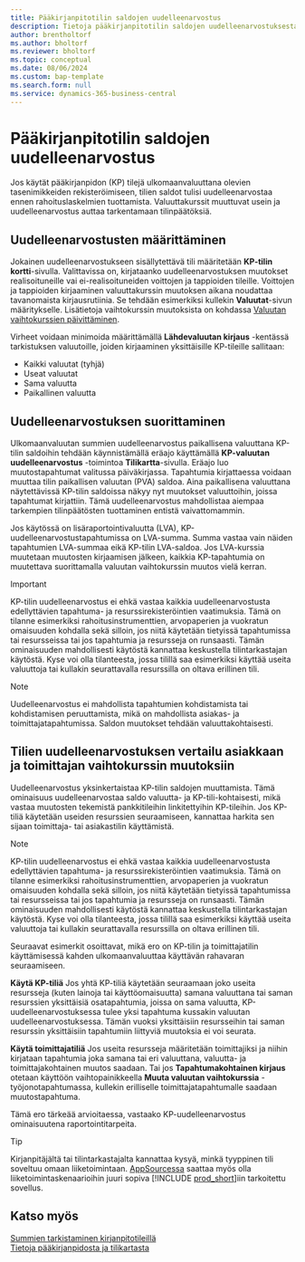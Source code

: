 ```yaml
---
title: Pääkirjanpitotilin saldojen uudelleenarvostus
description: Tietoja pääkirjanpitotilin saldojen uudelleenarvostuksesta ennen tilinpäätösten tuottamista.
author: brentholtorf
ms.author: bholtorf
ms.reviewer: bholtorf
ms.topic: conceptual
ms.date: 08/06/2024
ms.custom: bap-template
ms.search.form: null
ms.service: dynamics-365-business-central
---
```


# Pääkirjanpitotilin saldojen uudelleenarvostus

Jos käytät pääkirjanpidon (KP) tilejä ulkomaanvaluuttana olevien tasenimikkeiden rekisteröimiseen, tilien saldot tulisi uudelleenarvostaa ennen rahoituslaskelmien tuottamista. Valuuttakurssit muuttuvat usein ja uudelleenarvostus auttaa tarkentamaan tilinpäätöksiä.

## Uudelleenarvostusten määrittäminen

Jokainen uudelleenarvostukseen sisällytettävä tili määritetään **KP-tilin kortti**-sivulla. Valittavissa on, kirjataanko uudelleenarvostuksen muutokset realisoituneille vai ei-realisoituneiden voittojen ja tappioiden tileille. Voittojen ja tappioiden kirjaaminen valuuttakurssin muutoksen aikana noudattaa tavanomaista kirjausrutiinia. Se tehdään esimerkiksi kullekin **Valuutat**-sivun määritykselle. Lisätietoja vaihtokurssin muutoksista on kohdassa [Valuutan vaihtokurssien päivittäminen](finance-how-update-currencies.md).

Virheet voidaan minimoida määrittämällä **Lähdevaluutan kirjaus** -kentässä tarkistuksen valuutoille, joiden kirjaaminen yksittäisille KP-tileille sallitaan:

* Kaikki valuutat (tyhjä)
* Useat valuutat
* Sama valuutta
* Paikallinen valuutta

## Uudelleenarvostuksen suorittaminen

Ulkomaanvaluutan summien uudelleenarvostus paikallisena valuuttana KP-tilin saldoihin tehdään käynnistämällä eräajo käyttämällä **KP-valuutan uudelleenarvostus** -toimintoa **Tilikartta**-sivulla. Eräajo luo muutostapahtumat valitussa päiväkirjassa. Tapahtumia kirjattaessa voidaan muuttaa tilin paikallisen valuutan (PVA) saldoa. Aina paikallisena valuuttana näytettävissä KP-tilin saldoissa näkyy nyt muutokset valuuttoihin, joissa tapahtumat kirjattiin. Tämä uudelleenarvostus mahdollistaa aiempaa tarkempien tilinpäätösten tuottaminen entistä vaivattomammin.

Jos käytössä on lisäraportointivaluutta (LVA), KP-uudelleenarvostustapahtumissa on LVA-summa. Summa vastaa vain näiden tapahtumien LVA-summaa eikä KP-tilin LVA-saldoa. Jos LVA-kurssia muutetaan muutosten kirjaamisen jälkeen, kaikkia KP-tapahtumia on muutettava suorittamalla valuutan vaihtokurssin muutos vielä kerran.

> [!IMPORTANT]
> KP-tilin uudelleenarvostus ei ehkä vastaa kaikkia uudelleenarvostusta edellyttävien tapahtuma- ja resurssirekisteröintien vaatimuksia. Tämä on tilanne esimerkiksi rahoitusinstrumenttien, arvopaperien ja vuokratun omaisuuden kohdalla sekä silloin, jos niitä käytetään tietyissä tapahtumissa tai resursseissa tai jos tapahtumia ja resursseja on runsaasti. Tämän ominaisuuden mahdollisesti käytöstä kannattaa keskustella tilintarkastajan käytöstä. Kyse voi olla tilanteesta, jossa tilillä saa esimerkiksi käyttää useita valuuttoja tai kullakin seurattavalla resurssilla on oltava erillinen tili.

> [!NOTE]
> Uudelleenarvostus ei mahdollista tapahtumien kohdistamista tai kohdistamisen peruuttamista, mikä on mahdollista asiakas- ja toimittajatapahtumissa. Saldon muutokset tehdään valuuttakohtaisesti.

## Tilien uudelleenarvostuksen vertailu asiakkaan ja toimittajan vaihtokurssin muutoksiin

Uudelleenarvostus yksinkertaistaa KP-tilin saldojen muuttamista. Tämä ominaisuus uudelleenarvostaa saldo valuutta- ja KP-tili-kohtaisesti, mikä vastaa muutosten tekemistä pankkitileihin linkitettyihin KP-tileihin. Jos KP-tiliä käytetään useiden resurssien seuraamiseen, kannattaa harkita sen sijaan toimittaja- tai asiakastilin käyttämistä.

> [!NOTE]
> KP-tilin uudelleenarvostus ei ehkä vastaa kaikkia uudelleenarvostusta edellyttävien tapahtuma- ja resurssirekisteröintien vaatimuksia. Tämä on tilanne esimerkiksi rahoitusinstrumenttien, arvopaperien ja vuokratun omaisuuden kohdalla sekä silloin, jos niitä käytetään tietyissä tapahtumissa tai resursseissa tai jos tapahtumia ja resursseja on runsaasti. Tämän ominaisuuden mahdollisesti käytöstä kannattaa keskustella tilintarkastajan käytöstä. Kyse voi olla tilanteesta, jossa tilillä saa esimerkiksi käyttää useita valuuttoja tai kullakin seurattavalla resurssilla on oltava erillinen tili.

Seuraavat esimerkit osoittavat, mikä ero on KP-tilin ja toimittajatilin käyttämisessä kahden ulkomaanvaluuttaa käyttävän rahavaran seuraamiseen.

**Käytä KP-tiliä** Jos yhtä KP-tiliä käytetään seuraamaan joko useita resursseja (kuten lainoja tai käyttöomaisuutta) samana valuuttana tai saman resurssien yksittäisiä osatapahtumia, joissa on sama valuutta, KP-uudelleenarvostuksessa tulee yksi tapahtuma kussakin valuutan uudelleenarvostuksessa. Tämän vuoksi yksittäisiin resursseihin tai saman resurssin yksittäisiin tapahtumiin liittyviä muutoksia ei voi seurata.

**Käytä toimittajatiliä** Jos useita resursseja määritetään toimittajiksi ja niihin kirjataan tapahtumia joka samana tai eri valuuttana, valuutta- ja toimittajakohtainen muutos saadaan. Tai jos **Tapahtumakohtainen kirjaus** otetaan käyttöön vaihtopainikkeella **Muuta valuutan vaihtokurssia** -työjonotapahtumassa, kullekin erilliselle toimittajatapahtumalle saadaan muutostapahtuma.

Tämä ero tärkeää arvioitaessa, vastaako KP-uudelleenarvostus ominaisuutena raportointitarpeita.

> [!TIP]
> Kirjanpitäjältä tai tilintarkastajalta kannattaa kysyä, minkä tyyppinen tili soveltuu omaan liiketoimintaan. [AppSourcessa](https://appsource.microsoft.com/en-us/marketplace/apps?page=1&product=dynamics-365-business-central) saattaa myös olla liiketoimintaskenaarioihin juuri sopiva [!INCLUDE [prod_short](includes/prod_short.md)]iin tarkoitettu sovellus.

## Katso myös

[Summien tarkistaminen kirjanpitotileillä](finance-review-accounts.md)    
[Tietoja pääkirjanpidosta ja tilikartasta](finance-general-ledger.md)  
